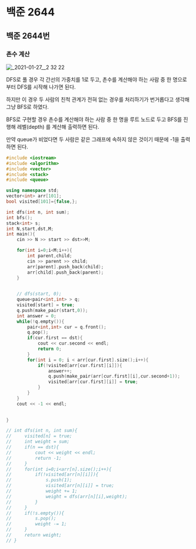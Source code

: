 # 백준 2644

## 백준 2644번

### 촌수 계산

![_2021-01-27__2 32 22](https://user-images.githubusercontent.com/55180768/106847950-4a9fba00-66f3-11eb-9819-0c281da2e817.png)

DFS로 풀 경우 각 간선의 가중치를 1로 두고, 촌수를 계산해야 하는 사람 중 한 명으로부터 DFS를 시작해 나가면 된다. 

하지만 이 경우 두 사람의 친척 관계가 전혀 없는 경우를 처리하기가 번거롭다고 생각해 그냥 BFS로 하였다. 

BFS로 구현할 경우 촌수를 계산해야 하는 사람 중 한 명을 루트 노드로 두고 BFS를 진행해 레벨(depth) 를 계산해 출력하면 된다. 

만약 queue가 비었다면 두 사람은 같은 그래프에 속하지 않은 것이기 때문에 -1을 출력하면 된다. 

```cpp
#include <iostream>
#include <algorithm>
#include <vector>
#include <stack>
#include <queue>

using namespace std;
vector<int> arr[101];
bool visited[101]={false,};

int dfs(int n, int sum);
int bfs();
stack<int> s;
int N,start,dst,M;
int main(){
    cin >> N >> start >> dst>>M;

    for(int i=0;i<M;i++){
        int parent,child;
        cin >> parent >> child;
        arr[parent].push_back(child);
        arr[child].push_back(parent);
    }

    
    // dfs(start, 0);
    queue<pair<int,int> > q;
    visited[start] = true;
    q.push(make_pair(start,0));
    int answer = 0;
    while(!q.empty()){
        pair<int,int> cur = q.front();
        q.pop();
        if(cur.first == dst){
            cout << cur.second << endl;
            return 0;
        }
        for(int i = 0; i < arr[cur.first].size();i++){
            if(!visited[arr[cur.first][i]]){
                answer++;
                q.push(make_pair(arr[cur.first][i],cur.second+1));
                visited[arr[cur.first][i]] = true;
            }
        }
    }
    cout << -1 << endl;
    

}

// int dfs(int n, int sum){
//     visited[n] = true;
//     int weight = sum;
//     if(n == dst){
//         cout << weight << endl;
//         return -1;
//     }
//     for(int i=0;i<arr[n].size();i++){
//         if(!visited[arr[n][i]]){
//             s.push(1);
//             visited[arr[n][i]] = true;
//             weight += 1;
//             weight = dfs(arr[n][i],weight);
//         }
//     }
//     if(!s.empty()){
//         s.pop();
//         weight -= 1;
//     }
//     return weight;
// }
```
